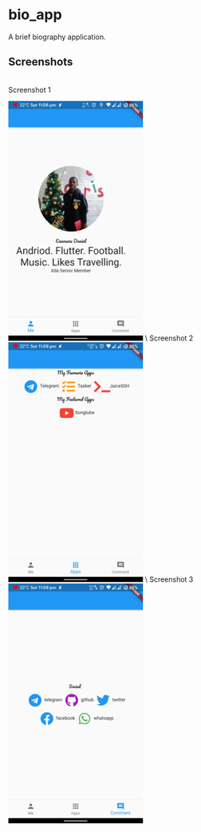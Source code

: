 # bio_app

A brief biography application.

## Screenshots

\
Screenshot 1

<img src = "images/device-2021-02-13-230736.png" width = 270 height = 480/>
\
Screenshot 2

<img src = "images/device-2021-02-13-230856.png" width = 270 height = 480/>
\
Screenshot 3

<img src = "images/device-2021-02-13-230911.png" width = 270 height = 480/>
